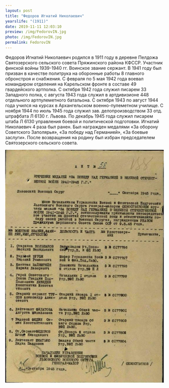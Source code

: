 ```yaml
---
layout: post
title: "Федоров Игнатий Николаевич"
yearslife: "(1911)"
date: 2019-11-11 12:03:10
preview: /img/FedorovIN.jpg
photo: /img/FedorovIN.jpg
permalink: FedorovIN
---
```


Федоров Игнатий Николаевич родился в 1911 году в деревне Пелдожа Святозерского сельского совета Пряжинского района КФССР. Участник финской войны 1939-1940 гг. Воинское звание сержант. В 1941 году был призван в качестве политрука на оборонные работы 8 главного обронстроя и снабжения. С февраля по 5 мая 1942 года воевал командиром отделения на Карельском фронте в составе 49 гвардейского артполка. С октября 1942 года служил писарем 33 Западного полка, с августа 1943 года служил в артдивизионе 448 отдельного артпулеметного батальона. С октября 1943 по август 1944 года учился на курсах в Архангельском военно-пулеметном училище. С ноября 1944 по июль 1945 года служил зав. делопроизводством 33 отд. штрафбата Л 6130 г. Львова. По декабрь 1945 года служил писарем штаба Л 6130 управления боевой и политической подготовки. Игнатий Николаевич 4 раза был ранен. Был награжден медалями «За оборону Советского Заполярья», «За победу над Германией», «За боевые заслуги». После возвращения на родину был избран председателем Святозерского сельского совета.

[<img src="/img/FedorovIN2.jpg#thumbnail" alt="" title="">](/img/FedorovIN2.jpg)